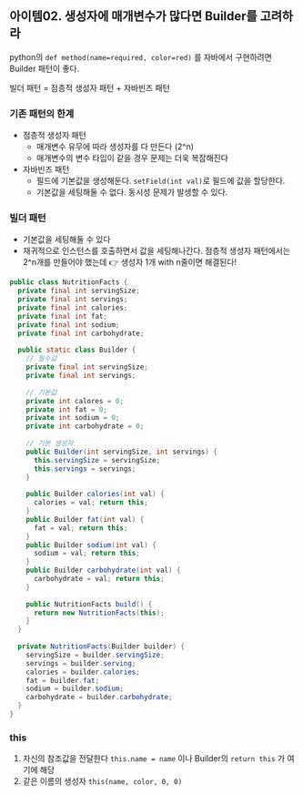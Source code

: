 ## 아이템02. 생성자에 매개변수가 많다면 Builder를 고려하라

python의 `def method(name=required, color=red)` 를 자바에서 구현하려면 Builder 패턴이 좋다.

빌더 패턴 = 점층적 생성자 패턴 + 자바빈즈 패턴





### 기존 패턴의 한계

- 점층적 생성자 패턴
  - 매개변수 유무에 따라 생성자를 다 만든다 (2^n)
  - 매개변수의 변수 타입이 같을 경우 문제는 더욱 복잡해진다
- 자바빈즈 패턴
  - 필드에 기본값을 생성해둔다. `setField(int val)`로 필드에 값을 할당한다.
  - 기본값을 세팅해둘 수 없다. 동시성 문제가 발생할 수 있다.





### 빌더 패턴

- 기본값을 세팅해둘 수 있다
- 재귀적으로 인스턴스를 호출하면서 값을 세팅해나간다. 
  점층적 생성자 패턴에서는 2^n개를 만들어야 했는데 👉 생성자 1개 with n줄이면 해결된다!

```java
public class NutritionFacts {
  private final int servingSize;
  private final int servings;
  private final int calories;
  private final int fat;
  private final int sodium;
  private final int carbohydrate;
  
  public static class Builder {
    // 필수값
    private final int servingSize;
    private final int servings;
    
    // 기본값
    private int calores = 0;
    private int fat = 0;
    private int sodium = 0;
    private int carbohydrate = 0;
    
    // 기본 생성자
    public Builder(int servingSize, int servings) {
      this.servingSize = servingSize;
      this.servings = servings;
    }
    
    public Builder calories(int val) {
      calories = val; return this;
    }
    public Builder fat(int val) {
      fat = val; return this;
    }
    public Builder sodium(int val) {
      sodium = val; return this;
    }
    public Builder carbohydrate(int val) {
      carbohydrate = val; return this;
    }
    
    public NutritionFacts build() {
      return new NutritionFacts(this);
    }
  }
  
  private NutritionFacts(Builder builder) {
    servingSize = builder.servingSize;
    servings = builder.serving;
   	calories = builder.calories;
    fat = builder.fat;
    sodium = builder.sodium;
    carbohydrate = builder.carbohydrate;
  }
}
```





### this

1) 자신의 참조값을 전달한다
   `this.name = name` 이나 Builder의 `return this` 가 여기에 해당
2) 같은 이름의 생성자
   `this(name, color, 0, 0)`